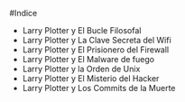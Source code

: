 #Indice

* Larry Plotter y El Bucle Filosofal
* Larry Plotter y La Clave Secreta del Wifi
* Larry Plotter y El Prisionero del Firewall
* Larry Plotter y El Malware de fuego
* Larry Plotter y la Orden de Unix
* Larry Plotter y El Misterio del Hacker
* Larry Plotter y Los Commits de la Muerte
